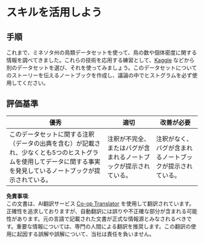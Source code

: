 <!--
CO_OP_TRANSLATOR_METADATA:
{
  "original_hash": "40eeb9b9f94009c537c7811f9f27f037",
  "translation_date": "2025-08-24T13:39:57+00:00",
  "source_file": "3-Data-Visualization/10-visualization-distributions/assignment.md",
  "language_code": "ja"
}
-->
# スキルを活用しよう

## 手順

これまで、ミネソタ州の鳥類データセットを使って、鳥の数や個体密度に関する情報を調べてきました。これらの技術を応用する練習として、[Kaggle](https://www.kaggle.com/) などから別のデータセットを選び、それを使ってみましょう。このデータセットについてのストーリーを伝えるノートブックを作成し、議論の中でヒストグラムを必ず使用してください。

## 評価基準

優秀 | 適切 | 改善が必要
--- | --- | --- |
このデータセットに関する注釈（データの出典を含む）が記載され、少なくとも5つのヒストグラムを使用してデータに関する事実を発見しているノートブックが提示されている。 | 注釈が不完全、またはバグが含まれるノートブックが提示されている。 | 注釈がなく、バグが含まれるノートブックが提示されている。

**免責事項**:  
この文書は、AI翻訳サービス [Co-op Translator](https://github.com/Azure/co-op-translator) を使用して翻訳されています。正確性を追求しておりますが、自動翻訳には誤りや不正確な部分が含まれる可能性があります。元の言語で記載された文書が正式な情報源とみなされるべきです。重要な情報については、専門の人間による翻訳を推奨します。この翻訳の使用に起因する誤解や誤解について、当社は責任を負いません。